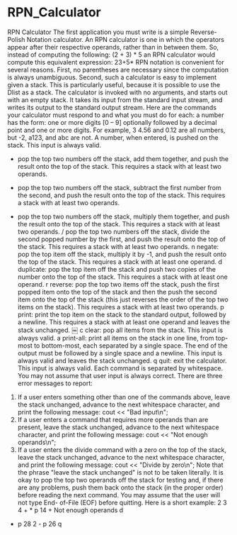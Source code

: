 RPN_Calculator
==============
RPN Calculator
The first application you must write is a simple Reverse-Polish Notation calculator. An RPN calculator is one in which the operators appear after their respective operands, rather than in between them. So, instead of computing the following:
(2 + 3) * 5
an RPN calculator would compute this equivalent expression:
23+5*
RPN notation is convenient for several reasons. First, no parentheses are necessary since the computation is always unambiguous. Second, such a calculator is easy to implement given a stack. This is particularly useful, because it is possible to use the Dlist as a stack.
The calculator is invoked with no arguments, and starts out with an empty stack. It takes its input from the standard input stream, and writes its output to the standard output stream. Here are the commands your calculator must respond to and what you must do for each:
<some number> a number has the form: one or more digits [0 – 9] optionally followed by a decimal point and one or more digits. For example, 3 4.56 and 0.12 are all numbers,
but -2, a123, and abc are not. A number, when entered, is pushed on the stack. This input is always valid.
+ pop the top two numbers off the stack, add them together, and push the result onto the top of the stack. This requires a stack with at least two operands.
- pop the top two numbers off the stack, subtract the first number from the second, and push the result onto the top of the stack. This requires a stack with at least two operands.
* pop the top two numbers off the stack, multiply them together, and push the result onto the top of the stack. This requires a stack with at least two operands.
/ pop the top two numbers off the stack, divide the second popped number by the first, and push the result onto the top of the stack. This requires a stack with at least two operands.
n negate: pop the top item off the stack, multiply it by -1, and push the result onto the top of the stack. This requires a stack with at least one operand.
d duplicate: pop the top item off the stack and push two copies of the number onto the top of the stack. This requires a stack with at least one operand.
r reverse: pop the top two items off the stack, push the first popped item onto the top of the stack and then the push the second item onto the top of the stack (this just reverses the order of the top two items on the stack). This requires a stack with at least two operands.
p print: print the top item on the stack to the standard output, followed by a newline. This requires a stack with at least one operand and leaves the stack unchanged.
￼
c clear: pop all items from the stack. This input is always valid.
a print-all: print all items on the stack in one line, from top-most to bottom-most, each separated by a single space. The end of the output must be followed by a single space and a newline. This input is always valid and leaves the stack unchanged.
q quit: exit the calculator. This input is always valid.
Each command is separated by whitespace. You may not assume that user input is always correct. There are three error messages to report:
1. If a user enters something other than one of the commands above, leave the stack unchanged, advance to the next whitespace character, and print the following message:
     cout << "Bad input\n";
2. If a user enters a command that requires more operands than are present, leave the stack unchanged, advance to the next whitespace character, and print the following message:
     cout << "Not enough operands\n";
3. If a user enters the divide command with a zero on the top of the stack, leave the stack unchanged, advance to the next whitespace character, and print the following message:
     cout << "Divide by zero\n";
Note that the phrase "leave the stack unchanged" is not to be taken literally. It is okay to pop the top two operands off the stack for testing and, if there are any problems, push them back onto the stack (in the proper order) before reading the next command. You may assume that the user will not type End- of-File (EOF) before quitting. Here is a short example:
     2
     3
     4
     +
     *
     p
     14
     +
     Not enough operands
     d
+ p 28 2 - p 26 q

